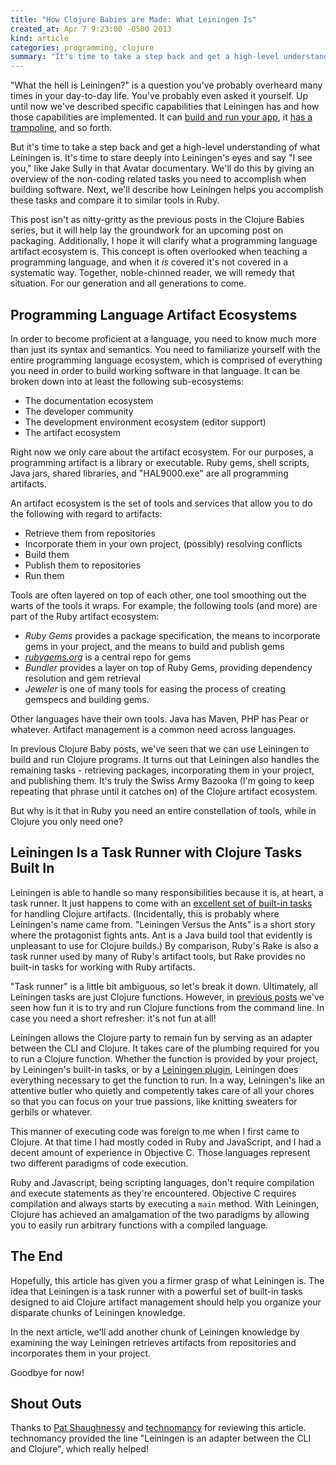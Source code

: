 ```yaml
---
title: "How Clojure Babies are Made: What Leiningen Is"
created_at: Apr 7 9:23:00 -0500 2013
kind: article
categories: programming, clojure
summary: "It's time to take a step back and get a high-level understanding of what Leiningen is. It's time to stare deeply into Leiningen's eyes and say \"I see you,\" like Jake Sully in that Avatar documentary."
---
```


"What the hell is Leiningen?" is a question you've probably overheard
many times in your day-to-day life. You've probably even asked it
yourself. Up until now we've described specific capabilities that
Leiningen has and how those capabilities are implemented. It can
[build and run your app](/programming/how-clojure-babies-are-made-lein-run),
it [has a trampoline](/programming/lein-run), and so forth.

But it's time to take a step back and get a high-level understanding
of what Leiningen is. It's time to stare deeply into Leiningen's eyes
and say "I see you," like Jake Sully in that Avatar documentary. We'll
do this by giving an overview of the non-coding related tasks you need
to accomplish when building software. Next, we'll describe how
Leiningen helps you accomplish these tasks and compare it to similar
tools in Ruby.

This post isn't as nitty-gritty as the previous posts in the Clojure
Babies series, but it will help lay the groundwork for an upcoming
post on packaging. Additionally, I hope it will clarify what a
programming language artifact ecosystem is. This concept is often
overlooked when teaching a programming language, and when it _is_
covered it's not covered in a systematic way. Together, noble-chinned
reader, we will remedy that situation. For our generation and all
generations to come.

## Programming Language Artifact Ecosystems

In order to become proficient at a language, you need to know much
more than just its syntax and semantics. You need to familiarize
yourself with the entire programming language ecosystem, which is
comprised of everything you need in order to build working software in
that language. It can be broken down into at least the following
sub-ecosystems:

* The documentation ecosystem
* The developer community
* The development environment ecosystem (editor support)
* The artifact ecosystem

Right now we only care about the artifact ecosystem. For our purposes,
a programming artifact is a library or executable. Ruby gems, shell
scripts, Java jars, shared libraries, and "HAL9000.exe" are all
programming artifacts.

An artifact ecosystem is the set of tools and services that allow
you to do the following with regard to artifacts:

* Retrieve them from repositories
* Incorporate them in your own project, (possibly) resolving conflicts
* Build them
* Publish them to repositories
* Run them

Tools are often layered on top of each other, one tool smoothing out
the warts of the tools it wraps. For example, the following tools (and
more) are part of the Ruby artifact ecosystem:

* _Ruby Gems_ provides a package specification, the means to
  incorporate gems in your project, and the means to build and publish
  gems
* _[rubygems.org](http://rubygems.org)_ is a central repo for gems
* _Bundler_ provides a layer on top of Ruby Gems, providing dependency
  resolution and gem retrieval
* _Jeweler_ is one of many tools for easing the process of creating
  gemspecs and building gems.

Other languages have their own tools. Java has Maven, PHP has Pear or
whatever. Artifact management is a common need across languages.

In previous Clojure Baby posts, we've seen that we can use Leiningen
to build and run Clojure programs. It turns out that Leiningen also
handles the remaining tasks - retrieving packages, incorporating them
in your project, and publishing them. It's truly the Swiss Army
Bazooka (I'm going to keep repeating that phrase until it catches on)
of the Clojure artifact ecosystem.

But why is it that in Ruby you need an entire constellation of tools,
while in Clojure you only need one?

## Leiningen Is a Task Runner with Clojure Tasks Built In

Leiningen is able to handle so many responsibilities because it is, at
heart, a task runner. It just happens to come with an
[excellent set of built-in tasks](https://github.com/technomancy/leiningen/tree/master/src/leiningen)
for handling Clojure artifacts. (Incidentally, this is probably where
Leiningen's name came from. "Leiningen Versus the Ants" is a short
story where the protagonist fights ants. Ant is a Java build tool that
evidently is unpleasant to use for Clojure builds.) By comparison,
Ruby's Rake is also a task runner used by many of Ruby's artifact
tools, but Rake provides no built-in tasks for working with Ruby
artifacts.

"Task runner" is a little bit ambiguous, so let's break it down.
Ultimately, all Leiningen tasks are just Clojure functions. However,
in [previous posts](/programming/how-clojure-babies-are-made-lein-run)
we've seen how fun it is to try and run Clojure functions from the
command line. In case you need a short refresher: it's not fun at all!

Leiningen allows the Clojure party to remain fun by serving as an
adapter between the CLI and Clojure. It takes care of the plumbing
required for you to run a Clojure function. Whether the function is
provided by your project, by Leiningen's built-in tasks, or by a
[Leiningen plugin](https://github.com/technomancy/leiningen/blob/master/doc/PLUGINS.md),
Leiningen does everything necessary to get the function to run. In a
way, Leiningen's like an attentive butler who quietly and competently
takes care of all your chores so that you can focus on your true
passions, like knitting sweaters for gerbils or whatever.

This manner of executing code was foreign to me when I first came to
Clojure. At that time I had mostly coded in Ruby and JavaScript, and I
had a decent amount of experience in Objective C. Those languages
represent two different paradigms of code execution.

Ruby and Javascript, being scripting languages, don't require
compilation and execute statements as they're encountered. Objective C
requires compilation and always starts by executing a `main` method.
With Leiningen, Clojure has achieved an amalgamation of the two
paradigms by allowing you to easily run arbitrary functions with a
compiled language.

## The End

Hopefully, this article has given you a firmer grasp of what Leiningen
is. The idea that Leiningen is a task runner with a powerful set of
built-in tasks designed to aid Clojure artifact management should help
you organize your disparate chunks of Leiningen knowledge.

In the next article, we'll add another chunk of Leiningen knowledge
by examining the way Leiningen retrieves artifacts from repositories
and incorporates them in your project.

Goodbye for now!

## Shout Outs

Thanks to [Pat Shaughnessy](http://patshaughnessy.net/) and
[technomancy](http://technomancy.us/) for reviewing this article.
technomancy provided the line "Leiningen is an adapter between the CLI
and Clojure", which really helped!
